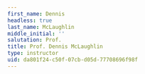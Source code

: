 ```yaml
---
first_name: Dennis
headless: true
last_name: McLaughlin
middle_initial: ''
salutation: Prof.
title: Prof. Dennis McLaughlin
type: instructor
uid: da801f24-c50f-07cb-d05d-77708696f98f
---
```

